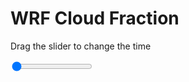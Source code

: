 <h1>WRF  Cloud Fraction </h1>
<p>Drag the slider to change the time</p>

<div class="slidecontainer">
<input oninput='setImage(this)' class="slider" type="range" min="0" max="5" value="0" step="1" />
<img id='img'/>
</div>

<script>
var img = document.getElementById('img');
var img_array = ['/assets/images/wrf/cf_wrfout_d01_2020-04-27_12:00:00.png',
'/assets/images/wrf/cf_wrfout_d01_2020-04-27_13:00:00.png',
'/assets/images/wrf/cf_wrfout_d01_2020-04-27_14:00:00.png',
'/assets/images/wrf/cf_wrfout_d01_2020-04-27_15:00:00.png',
'/assets/images/wrf/cf_wrfout_d01_2020-04-27_16:00:00.png',];
function setImage(obj)
{
        var value = obj.value;
        img.src = img_array[value];

}
</script>
